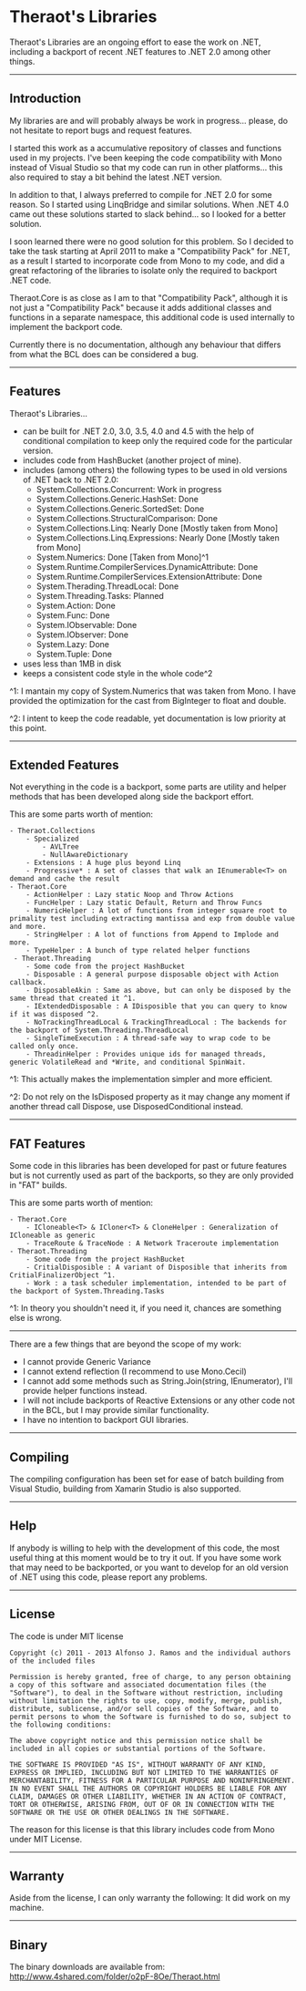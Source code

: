 Theraot's Libraries
===

Theraot's Libraries are an ongoing effort to ease the work on .NET, including a backport of recent .NET features to .NET 2.0 among other things.

---
Introduction
---

My libraries are and will probably always be work in progress... please, do not hesitate to report bugs and request features.

I started this work as a accumulative repository of classes and functions used in my projects. I've been keeping the code compatibility with Mono instead of Visual Studio so that my code can run in other platforms... this also required to stay a bit behind the latest .NET version.

In addition to that, I always preferred to compile for .NET 2.0 for some reason. So I started using LinqBridge and similar solutions. When .NET 4.0 came out these solutions started to slack behind... so I looked for a better solution.

I soon learned there were no good solution for this problem. So I decided to take the task starting at April 2011 to make a "Compatibility Pack" for .NET, as a result I started to incorporate code from Mono to my code, and did a great refactoring of the libraries to isolate only the required to backport .NET code.

Theraot.Core is as close as I am to that "Compatibility Pack", although it is not just a "Compatibility Pack" because it adds additional classes and functions in a separate namespace, this additional code is used internally to implement the backport code.

Currently there is no documentation, although any behaviour that differs from what the BCL does can be considered a bug.

---
Features
---

Theraot's Libraries...

  - can be built for .NET 2.0, 3.0, 3.5, 4.0 and 4.5 with the help of conditional compilation to keep only the required code for the particular version.
  - includes code from HashBucket (another project of mine).
  - includes (among others) the following types to be used in old versions of .NET back to .NET 2.0:
    - System.Collections.Concurrent: Work in progress
    - System.Collections.Generic.HashSet: Done
    - System.Collections.Generic.SortedSet: Done
    - System.Collections.StructuralComparison: Done
    - System.Collections.Linq: Nearly Done [Mostly taken from Mono]
    - System.Collections.Linq.Expressions: Nearly Done [Mostly taken from Mono]
    - System.Numerics: Done [Taken from Mono]^1
    - System.Runtime.CompilerServices.DynamicAttribute: Done
    - System.Runtime.CompilerServices.ExtensionAttribute: Done
    - System.Therading.ThreadLocal: Done
    - System.Threading.Tasks: Planned
    - System.Action: Done
    - System.Func: Done
    - System.IObservable: Done
    - System.IObserver: Done
    - System.Lazy: Done
    - System.Tuple: Done
  - uses less than 1MB in disk
  - keeps a consistent code style in the whole code^2
    
^1: I mantain my copy of System.Numerics that was taken from Mono. I have provided the optimization for the cast from BigInteger to float and double.

^2: I intent to keep the code readable, yet documentation is low priority at this point. 

---
Extended Features
---

Not everything in the code is a backport, some parts are utility and helper methods that has been developed along side the backport effort.

This are some parts worth of mention:

    - Theraot.Collections
        - Specialized
            - AVLTree
            - NullAwareDictionary
        - Extensions : A huge plus beyond Linq
        - Progressive* : A set of classes that walk an IEnumerable<T> on demand and cache the result
    - Theraot.Core
        - ActionHelper : Lazy static Noop and Throw Actions
        - FuncHelper : Lazy static Default, Return and Throw Funcs
        - NumericHelper : A lot of functions from integer square root to primality test including extracting mantissa and exp from double value and more.
        - StringHelper : A lot of functions from Append to Implode and more.
        - TypeHelper : A bunch of type related helper functions
     - Theraot.Threading
        - Some code from the project HashBucket
        - Disposable : A general purpose disposable object with Action callback.
        - DisposableAkin : Same as above, but can only be disposed by the same thread that created it ^1.
        - IExtendedDisposable : A IDisposible that you can query to know if it was disposed ^2.
        - NoTrackingThreadLocal & TrackingThreadLocal : The backends for the backport of System.Threading.ThreadLocal
        - SingleTimeExecution : A thread-safe way to wrap code to be called only once.
        - ThreadinHelper : Provides unique ids for managed threads, generic VolatileRead and *Write, and conditional SpinWait.
        
^1: This actually makes the implementation simpler and more efficient.

^2: Do not rely on the IsDisposed property as it may change any moment if another thread call Dispose, use DisposedConditional instead.

---
FAT Features
---

Some code in this libraries has been developed for past or future features but is not currently used as part of the backports, so they are only provided in "FAT" builds.

This are some parts worth of mention:

    - Theraot.Core
        - ICloneable<T> & ICloner<T> & CloneHelper : Generalization of ICloneable as generic
        - TraceRoute & TraceNode : A Network Traceroute implementation
    - Theraot.Threading
        - Some code from the project HashBucket
        - CritialDisposible : A variant of Disposible that inherits from CritialFinalizerObject ^1.
        - Work : a task scheduler implementation, intended to be part of the backport of System.Threading.Tasks

^1: In theory you shouldn't need it, if you need it, chances are something else is wrong.

---

There are a few things that are beyond the scope of my work:

  - I cannot provide Generic Variance
  - I cannot extend reflection (I recommend to use Mono.Cecil)
  - I cannot add some methods such as String.Join(string, IEnumerator<string>), I'll provide helper functions instead.
  - I will not include backports of Reactive Extensions or any other code not in the BCL, but I may provide similar functionality.
  - I have no intention to backport GUI libraries.

---
Compiling
---

The compiling configuration has been set for ease of batch building from Visual Studio, building from Xamarin Studio is also supported.

---
Help
---

If anybody is willing to help with the development of this code, the most useful thing at this moment would be to try it out. If you have some work that may need to be backported, or you want to develop for an old version of .NET using this code, please report any problems.

---
License
---

The code is under MIT license

    Copyright (c) 2011 - 2013 Alfonso J. Ramos and the individual authors of the included files

    Permission is hereby granted, free of charge, to any person obtaining a copy of this software and associated documentation files (the "Software"), to deal in the Software without restriction, including without limitation the rights to use, copy, modify, merge, publish, distribute, sublicense, and/or sell copies of the Software, and to permit persons to whom the Software is furnished to do so, subject to the following conditions:

    The above copyright notice and this permission notice shall be included in all copies or substantial portions of the Software.

    THE SOFTWARE IS PROVIDED "AS IS", WITHOUT WARRANTY OF ANY KIND, EXPRESS OR IMPLIED, INCLUDING BUT NOT LIMITED TO THE WARRANTIES OF MERCHANTABILITY, FITNESS FOR A PARTICULAR PURPOSE AND NONINFRINGEMENT. IN NO EVENT SHALL THE AUTHORS OR COPYRIGHT HOLDERS BE LIABLE FOR ANY CLAIM, DAMAGES OR OTHER LIABILITY, WHETHER IN AN ACTION OF CONTRACT, TORT OR OTHERWISE, ARISING FROM, OUT OF OR IN CONNECTION WITH THE SOFTWARE OR THE USE OR OTHER DEALINGS IN THE SOFTWARE.

The reason for this license is that this library includes code from Mono under MIT License.

---
Warranty
---

Aside from the license, I can only warranty the following: It did work on my machine.

---
Binary
---

The binary downloads are available from: http://www.4shared.com/folder/o2pF-8Oe/Theraot.html
